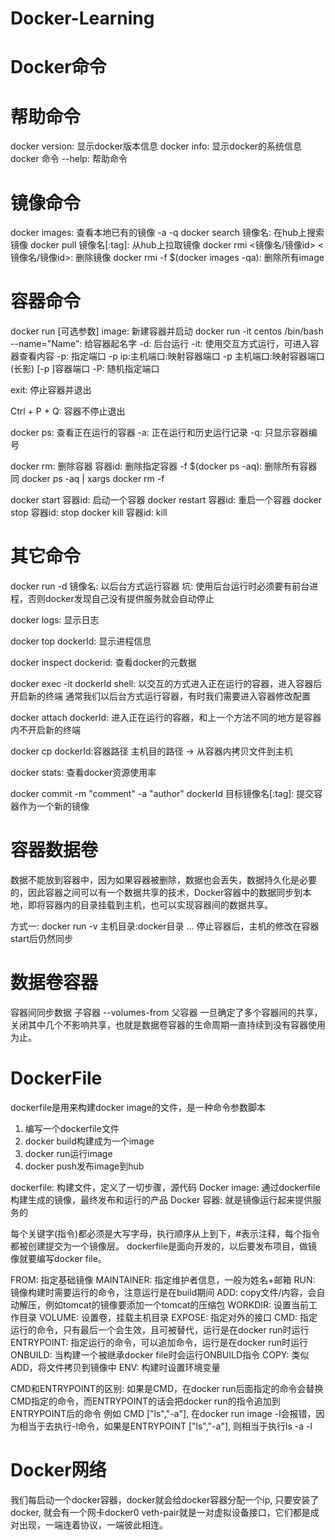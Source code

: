 # Docker-Learning

# Docker命令
# 帮助命令
docker version: 显示docker版本信息
docker info: 显示docker的系统信息
docker 命令 --help: 帮助命令

# 镜像命令
docker images: 查看本地已有的镜像 -a -q
docker search 镜像名: 在hub上搜索镜像
docker pull 镜像名[:tag]: 从hub上拉取镜像
docker rmi <镜像名/镜像id> <镜像名/镜像id>: 删除镜像
docker rmi -f $(docker images -qa): 删除所有image

# 容器命令
docker run [可选参数] image: 新建容器并启动 
docker run -it  centos /bin/bash
    --name="Name": 给容器起名字
    -d: 后台运行
    -it: 使用交互方式运行，可进入容器查看内容
    -p: 指定端口
        -p ip:主机端口:映射容器端口
        -p 主机端口:映射容器端口(长影)
        [-p ]容器端口
    -P: 随机指定端口

exit: 停止容器并退出

Ctrl + P + Q: 容器不停止退出

docker ps: 查看正在运行的容器
    -a: 正在运行和历史运行记录
    -q: 只显示容器编号

docker rm: 删除容器
    容器id: 删除指定容器
    -f $(docker ps -aq): 删除所有容器 同 docker ps -aq | xargs docker rm -f

docker start 容器id: 启动一个容器
docker restart 容器id: 重启一个容器
docker stop 容器id: stop
docker kill 容器id: kill

# 其它命令
docker run -d 镜像名: 以后台方式运行容器
    坑: 使用后台运行时必须要有前台进程，否则docker发现自己没有提供服务就会自动停止

docker logs: 显示日志

docker top dockerId: 显示进程信息

docker inspect dockerid: 查看docker的元数据

docker exec -it dockerId shell: 以交互的方式进入正在运行的容器，进入容器后开启新的终端
    通常我们以后台方式运行容器，有时我们需要进入容器修改配置
    
docker attach dockerId: 进入正在运行的容器，和上一个方法不同的地方是容器内不开启新的终端

docker cp dockerId:容器路径 主机目的路径 -> 从容器内拷贝文件到主机

docker stats: 查看docker资源使用率

docker commit -m "comment" -a "author" dockerId 目标镜像名[:tag]: 提交容器作为一个新的镜像 

# 容器数据卷
数据不能放到容器中，因为如果容器被删除，数据也会丢失，数据持久化是必要的，因此容器之间可以有一个数据共享的技术，Docker容器中的数据同步到本地，即将容器内的目录挂载到主机，也可以实现容器间的数据共享。

方式一: docker run -v 主机目录:docker目录 ...
    停止容器后，主机的修改在容器start后仍然同步

# 数据卷容器
容器间同步数据
子容器 --volumes-from 父容器
一旦确定了多个容器间的共享，关闭其中几个不影响共享，也就是数据卷容器的生命周期一直持续到没有容器使用为止。

# DockerFile
dockerfile是用来构建docker image的文件，是一种命令参数脚本
1. 编写一个dockerfile文件
2. docker build构建成为一个image
3. docker run运行image
4. docker push发布image到hub

dockerfile: 构建文件，定义了一切步骤，源代码
Docker image: 通过dockerfile构建生成的镜像，最终发布和运行的产品
Docker 容器: 就是镜像运行起来提供服务的

每个关键字(指令)都必须是大写字母，执行顺序从上到下，#表示注释，每个指令都被创建提交为一个镜像层。
dockerfile是面向开发的，以后要发布项目，做镜像就要编写docker file。

FROM: 指定基础镜像
MAINTAINER: 指定维护者信息，一般为姓名+邮箱
RUN: 镜像构建时需要运行的命令，注意运行是在build期间
ADD: copy文件/内容，会自动解压，例如tomcat的镜像要添加一个tomcat的压缩包
WORKDIR: 设置当前工作目录
VOLUME: 设置卷，挂载主机目录
EXPOSE: 指定对外的接口
CMD: 指定运行的命令，只有最后一个会生效，且可被替代，运行是在docker run时运行
ENTRYPOINT: 指定运行的命令，可以追加命令，运行是在docker run时运行
ONBUILD: 当构建一个被继承docker file时会运行ONBUILD指令
COPY: 类似ADD，将文件拷贝到镜像中
ENV: 构建时设置环境变量

CMD和ENTRYPOINT的区别: 如果是CMD，在docker run后面指定的命令会替换CMD指定的命令，而ENTRYPOINT的话会把docker run的指令追加到ENTRYPOINT后的命令
例如 CMD ["ls","-a"], 在docker run image -l会报错，因为相当于去执行-l命令，如果是ENTRYPOINT ["ls","-a"], 则相当于执行ls -a -l

# Docker网络
我们每启动一个docker容器，docker就会给docker容器分配一个ip, 只要安装了docker, 就会有一个网卡docker0
veth-pair就是一对虚拟设备接口，它们都是成对出现，一端连着协议，一端彼此相连。




